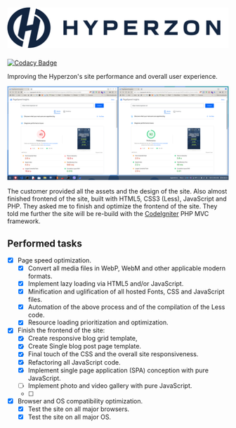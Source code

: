 # [![hyperzon.io-home-page](./public/images/svg/logo_full_hover.svg)](https://website.hzstaging.com)

[![Codacy Badge](https://app.codacy.com/project/badge/Grade/5d2e17acddb645a5a9d641f29f7da2f2)](https://www.codacy.com/gh/metalevel-tech/hyperzon.io-home-page/dashboard?utm_source=github.com&amp;utm_medium=referral&amp;utm_content=metalevel-tech/hyperzon.io-home-page&amp;utm_campaign=Badge_Grade)

Improving the Hyperzon's site performance and overall user experience.

[![Google PageSpeed Insight](./assets/benchmark/Day_6_gpsi_mobile_20221009.png)](https://pagespeed.web.dev/report?url=https%3A%2F%2Fwebsite.hzstaging.com%2F)

The customer provided all the assets and the design of the site. Also almost finished frontend of the site, built with HTML5, CSS3 (Less), JavaScript and PHP. They asked me to finish and optimize the frontend of the site. They told me further the site will be re-build with the [CodeIgniter](https://github.com/codeigniter4/CodeIgniter4) PHP MVC framework.

## Performed tasks

* [x] Page speed optimization.
  * [x] Convert all media files in WebP, WebM and other applicable modern formats.
  * [x] Implement lazy loading via HTML5 and/or JavaScript.
  * [x] Minification and uglification of all hosted Fonts, CSS and JavaScript files.
  * [x] Automation of the above process and of the compilation of the Less code.
  * [x] Resource loading prioritization and optimization.
* [x] Finish the frontend of the site:
  * [x] Create responsive blog grid template,
  * [x] Create Single blog post page template.
  * [x] Final touch of the CSS and the overall site responsiveness.
  * [x] Refactoring all JavaScript code.
  * [x] Implement single page application (SPA) conception with pure JavaScript.
  * [ ] Implement photo and video gallery with pure JavaScript.
  * [ ] 
* [x] Browser and OS compatibility optimization.
  * [x] Test the site on all major browsers.
  * [x] Test the site on all major OS.
